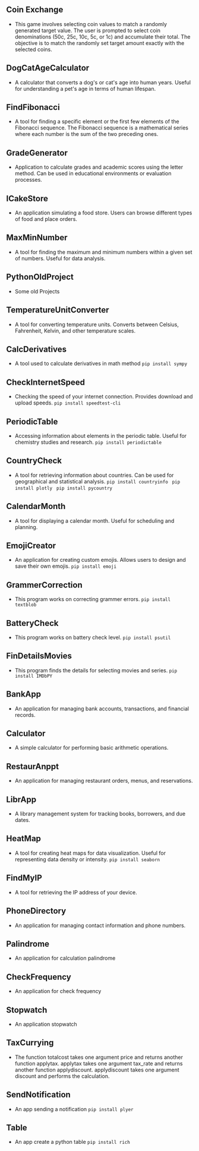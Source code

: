 ## Coin Exchange
- This game involves selecting coin values to match a randomly generated target value. The user is prompted to select coin denominations (50c, 25c, 10c, 5c, or 1c) and accumulate their total. The objective is to match the randomly set target amount exactly with the selected coins.
## DogCatAgeCalculator
- A calculator that converts a dog's or cat's age into human years. Useful for understanding a pet's age in terms of human lifespan.
## FindFibonacci
- A tool for finding a specific element or the first few elements of the Fibonacci sequence. The Fibonacci sequence is a mathematical series where each number is the sum of the two preceding ones.
## GradeGenerator
- Application to calculate grades and academic scores using the letter method. Can be used in educational environments or evaluation processes.
## ICakeStore
- An application simulating a food store. Users can browse different types of food and place orders.
## MaxMinNumber
- A tool for finding the maximum and minimum numbers within a given set of numbers. Useful for data analysis.
## PythonOldProject
- Some old Projects
## TemperatureUnitConverter
- A tool for converting temperature units. Converts between Celsius, Fahrenheit, Kelvin, and other temperature scales.
## CalcDerivatives
- A tool used to calculate derivatives in math method
```pip install sympy``` 
## CheckInternetSpeed
- Checking the speed of your internet connection. Provides download and upload speeds.
```pip install speedtest-cli``` 
## PeriodicTable
- Accessing information about elements in the periodic table. Useful for chemistry studies and research.
```pip install periodictable```  
## CountryCheck
- A tool for retrieving information about countries. Can be used for geographical and statistical analysis.
```pip install countryinfo ``` 
```pip install plotly ``` 
```pip install pycountry ``` 
## CalendarMonth
- A tool for displaying a calendar month. Useful for scheduling and planning.
## EmojiCreator
- An application for creating custom emojis. Allows users to design and save their own emojis.
```pip install emoji ``` 
## GrammerCorrection
- This program works on correcting grammer errors.
```pip install textblob ``` 
## BatteryCheck
- This program works on battery check level.
```pip install psutil ``` 
## FinDetailsMovies
- This program finds the details for selecting movies and series.
```pip install IMDbPY``` 
## BankApp
- An application for managing bank accounts, transactions, and financial records.
## Calculator
- A simple calculator for performing basic arithmetic operations.
## RestaurAnppt
- An application for managing restaurant orders, menus, and reservations.
## LibrApp
- A library management system for tracking books, borrowers, and due dates.
## HeatMap
- A tool for creating heat maps for data visualization. Useful for representing data density or intensity.
```pip install seaborn ```
## FindMyIP
- A tool for retrieving the IP address of your device.
## PhoneDirectory
- An application for managing contact information and phone numbers.
## Palindrome
- An application for calculation palindrome
## CheckFrequency
- An application for check frequency
## Stopwatch
- An application stopwatch
## TaxCurrying
- The function totalcost takes one argument price and returns another function applytax. applytax takes one argument tax_rate and returns another function applydiscount. applydiscount takes one argument discount and performs the calculation.
## SendNotification
- An app sending a notification
```pip install plyer ```
## Table
- An app create a python table
```pip install rich ```